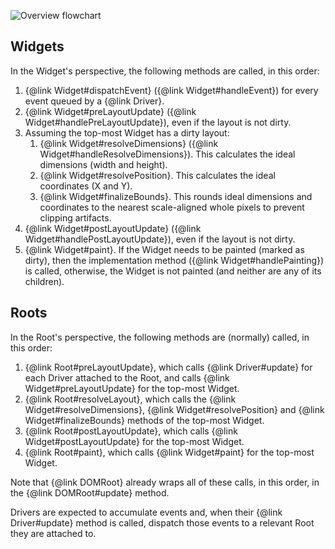 ![Overview flowchart](media://overview.png)

## Widgets

In the Widget's perspective, the following methods are called, in this order:
1. {@link Widget#dispatchEvent} ({@link Widget#handleEvent}) for every event queued by a {@link Driver}.
2. {@link Widget#preLayoutUpdate} ({@link Widget#handlePreLayoutUpdate}), even if the layout is not dirty.
3. Assuming the top-most Widget has a dirty layout:
    1. {@link Widget#resolveDimensions} ({@link Widget#handleResolveDimensions}). This calculates the ideal dimensions (width and height).
    2. {@link Widget#resolvePosition}. This calculates the ideal coordinates (X and Y).
    3. {@link Widget#finalizeBounds}. This rounds ideal dimensions and coordinates to the nearest scale-aligned whole pixels to prevent clipping artifacts.
4. {@link Widget#postLayoutUpdate} ({@link Widget#handlePostLayoutUpdate}), even if the layout is not dirty.
5. {@link Widget#paint}. If the Widget needs to be painted (marked as dirty), then the implementation method ({@link Widget#handlePainting}) is called, otherwise, the Widget is not painted (and neither are any of its children).

## Roots

In the Root's perspective, the following methods are (normally) called, in this order:
1. {@link Root#preLayoutUpdate}, which calls {@link Driver#update} for each Driver attached to the Root, and calls {@link Widget#preLayoutUpdate} for the top-most Widget.
2. {@link Root#resolveLayout}, which calls the {@link Widget#resolveDimensions}, {@link Widget#resolvePosition} and {@link Widget#finalizeBounds} methods of the top-most Widget.
3. {@link Root#postLayoutUpdate}, which calls {@link Widget#postLayoutUpdate} for the top-most Widget.
4. {@link Root#paint}, which calls {@link Widget#paint} for the top-most Widget.

Note that {@link DOMRoot} already wraps all of these calls, in this order, in the {@link DOMRoot#update} method.

Drivers are expected to accumulate events and, when their {@link Driver#update} method is called, dispatch those events to a relevant Root they are attached to.